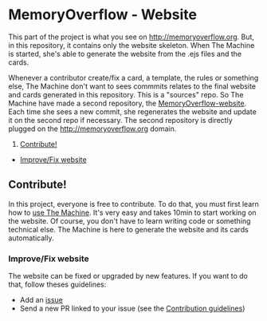 # MemoryOverflow - Website

This part of the project is what you see on http://memoryoverflow.org. But, in this repository, it contains only the website skeleton.
When The Machine is started, she's able to generate the website from the .ejs files and the cards.

Whenever a contributor create/fix a card, a template, the rules or something else, The Machine don't want to sees commmits relates to the final website and cards generated in this repository. This is a "sources" repo.
So The Machine have made a second repository, the [MemoryOverflow-website](https://github.com/CodeCorico/MemoryOverflow-website). Each time she sees a new commit, she regenerates the website and update it on the second repo if necessary.
The second repository is directly plugged on the http://memoryoverflow.org domain.

1. [Contribute!](#contribute)
 - [Improve/Fix website](#fix)

## <a name="contribute"></a> Contribute!

In this project, everyone is free to contribute. To do that, you must first learn how to [use The Machine](../the-machine/). It's very easy and takes 10min to start working on the website. Of course, you don't have to learn writing code or something technical else. The Machine is here to generate the website and its cards automatically.

### <a name="fix"></a> Improve/Fix website

The website can be fixed or upgraded by new features. If you want to do that, follow theses guidelines:
* Add an [issue](https://github.com/CodeCorico/MemoryOverflow/issues)
* Send a new PR linked to your issue (see the [Contribution guidelines](../CONTRIBUTING.md))
